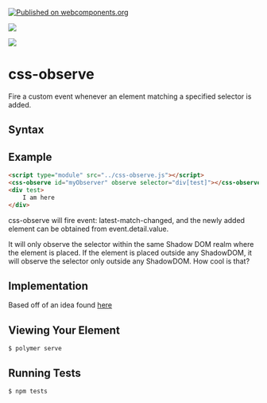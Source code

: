 [![Published on webcomponents.org](https://img.shields.io/badge/webcomponents.org-published-blue.svg)](https://www.webcomponents.org/element/css-observe)

<a href="https://nodei.co/npm/css-observe/"><img src="https://nodei.co/npm/css-observe.png"></a>

<img src="http://img.badgesize.io/https://cdn.jsdelivr.net/npm/css-observe@0.0.9/dist/css-observe.iife.min.js?compression=gzip">

# css-observe
Fire a custom event whenever an element matching a specified selector is added.

## Syntax

<!--
```
<custom-element-demo>
<template>
    <div>
        <wc-info package-name="npm install css-observe" href="https://unpkg.com/css-observe@0.0.9/web-components.json"></wc-info>
        <script type="module" src="https://unpkg.com/wc-info@0.0.13/wc-info.js?module"></script>
    </div>
</template>
</custom-element-demo>
```
-->

## Example

```html
<script type="module" src="../css-observe.js"></script>
<css-observe id="myObserver" observe selector="div[test]"></css-observe>
<div test>
    I am here
</div>
```

css-observe will fire event: latest-match-changed, and the newly added element can be obtained from event.detail.value.

It will only observe the selector within the same Shadow DOM realm where the element is placed.  If the element is placed outside any ShadowDOM, it will observe the selector only outside any ShadowDOM.  How cool is that?

## Implementation 

Based off of an idea found [here](https://davidwalsh.name/detect-node-insertion)

<!--
```
<custom-element-demo>
  <template>
    <div>
        <script async type="module" src="https://cdn.jsdelivr.net/npm/p-d.p-u@0.0.88/dist/p-all.iife.js"></script>
        <script type="module" src="https://cdn.jsdelivr.net/npm/css-observe@0.0.6/dist/css-observe.iife.js"></script>
        <css-observe disabled id="myObserver" observe selector="div[test]"></css-observe>
        <p-d on="latest-match-changed" prop="innerText" val="detail.value.dataset.message" skip-init></p-d>
        <div></div>
        <hr>
        <div test data-message="hello">
            I am here
        </div>
    </div>
  </template>
</custom-element-demo>
```
-->

## Viewing Your Element

```
$ polymer serve
```

## Running Tests

```
$ npm tests
```


